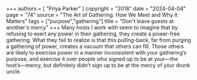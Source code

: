 +++
authors = [
  "Priya Parker"
]
copyright = "2018"
date = "2024-04-04"
page = "74"
source = "The Art of Gathering: How We Meet and Why It Matters"
tags = ["purpose","gathering"]
title = "Don't leave guests at another's mercy"
+++
Many hosts I work with seem to imagine that by refusing to exert any power in their gathering, they create a power-free gathering. What they fail to realize is that this pulling-back, far from purging a gathering of power, creates a vacuum that others can fill. Those others are likely to exercise power in a manner inconsistent with your gathering’s purpose, and exercise it over people who signed up to be at your—the host’s—mercy, but definitely didn’t sign up to be at the mercy of your drunk uncle.
